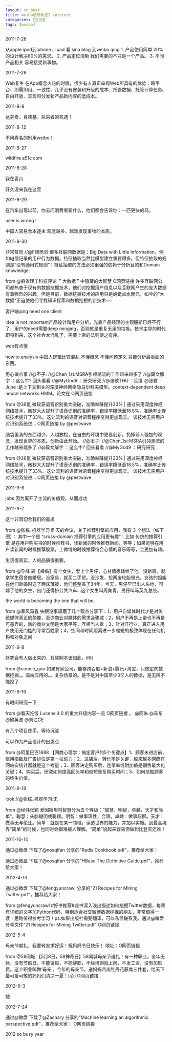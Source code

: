 ```yaml
---
layout: cn_post
title: weibo信息轨迹2 internet
categories: [生活]
tags: [weibo]
---
```


2011-7-26

从apple ipod到iphone，ipad 看 sina blog 到weibo qing 1. 产品使用简单 20%的设计解决80%的需求。 2. 产品定位清晰 我们需要的不只是一个产品。 3. 不同产品相关 容易接受新事物。

2011-7-29

Web复生 在App概念火热的时候，很少有人真正审视Web所具有的优势：跨平台、即需即用、一致性、几乎没有安装和升级的成本、托管数据、托管计算任务、自由开放、实现和分发新产品新内容的低成本。

2011-8-9

达芬奇，肯德基，后来者的机遇！

2011-8-12

不用真名的别用weibo！

2011-8-27

wildfire a51c com

2011-8-28

我在香山

好久没来我在这里

2011-8-29

在汽车出现以前，你去问消费者要什么，他们都会告诉你：一匹更快的马。

user is wrong !

中国人容易舍本逐末 观念越多，越难发现事物的本质。

2011-8-30

非常赞同 //@F团杨滔:很多互联网数据是：Big Data with Little Information，例如电信记录的用户行为数据。特征抽取当然比模型建立重要得多。但特征抽取的规则是“没有通用式规则”！特征抽取的方法必须很强的依赖于分析目的和Domain knowledge.

from @麻省理工科技评论
＂大数据＂中隐藏的大智慧 O网页链接 许多互联网公司都热衷于现有的数据挖掘技术，他们对挖掘用户信息以及互联网产生的庞大数据有着强烈的兴趣。但是目前，数据挖掘技术的应用只是蜻蜓点水而已，如今的“大数据”正迫使他们寻找知识探索和数据挖掘的新技术~~

客户端qing need one client

idea is not important产品设计和用户分析，光靠产品经理的主观臆断已经不行了，用户的need需要deep minging，否则就是重复无用的垃圾。技术主导的时代即将到来，这个社会太混乱了，需要上帝的法则使之有序。

web有点慢

how to analysis 中国人逻辑比较混乱 不懂概念 不懂问题定义 只能分析最表面的东西。

用心做点事 //@丕子: //@Chen_1st:MSRA引领潮流的工作越来越多了 //@算文解字 ：这么牛? 回头看看 //@MyGod9 ：研究研究 //@张敏THU ：回复 @张君June :是上下文相关的深度神经网络隐马尔科夫模型。context-dependent deep neural networks HMM。论文在 O网页链接

from @36氪
微软获语音识别重大突破，准确率降提升33% | 通过采用深度神经网络技术，微软大大提升了语音识别的准确率，错误率降低至18.5%，准确率比传统技术提升了33%。这让流利的语音对语音程序变得更加现实。 该技术无需用户对识别系统进... O网页链接 by @pestwave

脑袋里装的东西越少，人越放松，在自由的环境中更易创新。扔掉前人强加的观念，发现世界的本质。创新由此开始。 //@丕子: //@Chen_1st:MSRA引领潮流的工作越来越多了 //@算文解字 ：这么牛? 回头看看 //@MyGod9 ：研究研究

from @36氪
微软获语音识别重大突破，准确率降提升33% | 通过采用深度神经网络技术，微软大大提升了语音识别的准确率，错误率降低至18.5%，准确率比传统技术提升了33%。这让流利的语音对语音程序变得更加现实。 该技术无需用户对识别系统进... O网页链接 by @pestwave

2011-9-6

jobs 因为离开了主流的价值观，从而成功

2011-9-7

这个非常切合我们的需求

from @张栋_机器学习
昨天的会议，关于推荐引擎的应用，我有 3 个想法（如下图）： 其中一个是 “cross-domain 推荐引擎的应用更有趣”：比如 传统的推荐引擎 是在用户购买书的时候推荐书，读新闻的时候推荐新闻，等等；如果能够在用户读新闻的时候推荐股票，上微博的时候推荐符合心情的音乐等等，会更加有趣。

生活很真实，人的品质很重要。

from @孕峰
转【裸婚】有个女生，爱上个男仔，心甘情愿嫁给了他。没新房，就拿学生宿舍做婚居。没家具，就买二手货。没沙发，捡两废轮胎冒充。女孩的姐姐在他们新婚时送了两床薄被，他们整整盖了34年。今天，男仔早已出人头地，可嫁了他的女生，出门还得挤公共汽车…这个女生叫周美青，男仔叫马英九总统。

the world is becoming the one that will be.

from @暴风冯鑫
失眠没事琢磨了几个观点分享下：1，用户自媒体时代才是对传统媒体真正的颠覆，至少商业对媒体的需求会骤减；2，用户不再是上帝也不再是可愚弄的，新的商业文明是大家平等，互相当人看；3，针对IT行业，真正进入用户使用无门槛的寻常百姓家；4，空间和时间距离进一步缩短的极致体现在任何机构和对象之间

2011-9-8

终究会有人做出来的，互联网本该如此，ifttt

from @connie_guo
如果有家公司，能够跨百度+新浪+腾讯+淘宝，只做定向数据挖掘。。高端应用的。。复杂场景的。是不是对中国至少3亿人的数据，是无所不能挖了

2011-9-16

有时间研究一下

from @看天吃饭
Lucene 4.0 的重大升级内容一览 O网页链接 。 @阿朱 @车东 @邱英波 @刘江CE

有几个项目练手，等待沉淀

可以作为产品设计的出发点

from @阿里巴巴1688
【网商心理学：搞定客户的5个关键点】1、顾客未进店前，信用指数及广告排位是第一拉动力；2、进店后，转化率是关键，越来越多网商在网站安统计器就是这个考量；3、顾客决定购买后，连带率或附加值是销售最大化关键；4、购买后，研究如何提高回头率和缩短重复购买时间；5、如何挖掘顾客的终生价值。

2011-9-18

look //@张栋_机器学习:无

from @经纬张颖
爱因斯坦将智慧分为五个等级：“聪慧，明智，卓越，天才和简单”。聪慧：头脑聪明或聪颖。明智：做事理性，合理。卓越：做事超群。天才：做事无与伦比。简单：就是在某一领域，读透世界的能力，并加以实施。到最高境界“简单”的时候，也同时会很难被人理解。“简单”说起来容易但做到比登天还难！

2011-10-14

通过@微盘 下载了@nosqlfan 分享的"Redis Cookbook.pdf"，推荐给大家！

通过@微盘 下载了@nosqlfan 分享的"HBase The Definitive Guide.pdf"，推荐给大家！

2012-4-13

通过@微盘 下载了@fengyuncrawl 分享的"21 Recipes for Mining Twitter.pdf"，推荐给大家！

from @fengyuncrawl
#好书推荐#此书深入浅出描述如何挖掘Twitter数据，每章有详细的文字加Python代码，特别适合社交微博数据挖掘的朋友，非常值得一读！思路值得参考学习！ps.如果出版社需要翻译，可以私信联系我。通过@微盘 分享文件"21 Recipes for Mining Twitter.pdf" O网页链接

2012-5-4

母亲节献礼，我要转发求好运！祝妈妈节日快乐！ 地址：O网页链接

from @58同城
【5月8日，58神奇日】58同城母亲节送礼！有一种职业，全年无休，没有节假日，不能请假，不能辞职，不经培训就上岗，不发工资，没有加班费。这个职业叫做‘母亲’。今年的母亲节，送妈妈帝尚牡丹花藤席三件套，给天下最可爱可敬的妈妈们清凉一夏！[心] O网页链接

2012-6-3

她

2012-7-24

通过@微盘 下载了@Zachary 分享的"Machine learning an algorithmic perspective.pdf"，推荐给大家！ O网页链接

2012 so busy year


